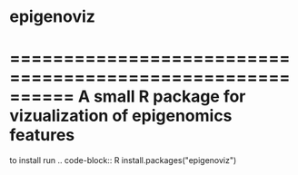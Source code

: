 # epigenoviz
==========================================================
A small R package for vizualization of epigenomics features
==========================================================
to install run
.. code-block:: R
install.packages("epigenoviz")
